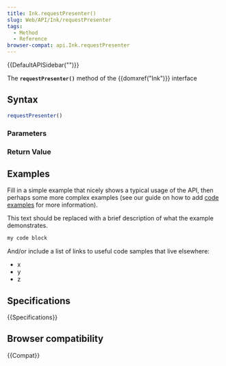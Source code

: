```yaml
---
title: Ink.requestPresenter()
slug: Web/API/Ink/requestPresenter
tags:
  - Method
  - Reference
browser-compat: api.Ink.requestPresenter
---
```

{{DefaultAPISidebar("")}}

The **`requestPresenter()`** method of the {{domxref("Ink")}} interface 

## Syntax

```js
requestPresenter()
```

### Parameters



### Return Value



## Examples

Fill in a simple example that nicely shows a typical usage of the API, then perhaps some more complex examples (see our guide on how to add [code examples](/en-US/docs/MDN/Contribute/Structures/Code_examples) for more information).

This text should be replaced with a brief description of what the example demonstrates.

```js
my code block
```

And/or include a list of links to useful code samples that live elsewhere:

*   x
*   y
*   z

## Specifications

{{Specifications}}

## Browser compatibility

{{Compat}}

